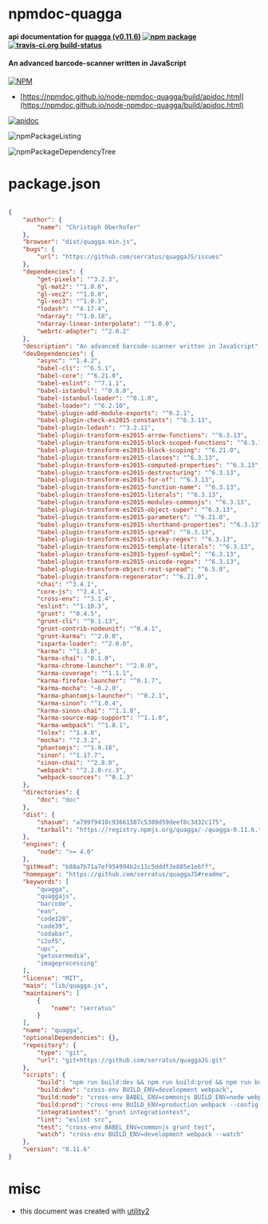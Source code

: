 # npmdoc-quagga

#### api documentation for  [quagga (v0.11.6)](https://github.com/serratus/quaggaJS#readme)  [![npm package](https://img.shields.io/npm/v/npmdoc-quagga.svg?style=flat-square)](https://www.npmjs.org/package/npmdoc-quagga) [![travis-ci.org build-status](https://api.travis-ci.org/npmdoc/node-npmdoc-quagga.svg)](https://travis-ci.org/npmdoc/node-npmdoc-quagga)

#### An advanced barcode-scanner written in JavaScript

[![NPM](https://nodei.co/npm/quagga.png?downloads=true&downloadRank=true&stars=true)](https://www.npmjs.com/package/quagga)

- [https://npmdoc.github.io/node-npmdoc-quagga/build/apidoc.html](https://npmdoc.github.io/node-npmdoc-quagga/build/apidoc.html)

[![apidoc](https://npmdoc.github.io/node-npmdoc-quagga/build/screenCapture.buildCi.browser.%252Ftmp%252Fbuild%252Fapidoc.html.png)](https://npmdoc.github.io/node-npmdoc-quagga/build/apidoc.html)

![npmPackageListing](https://npmdoc.github.io/node-npmdoc-quagga/build/screenCapture.npmPackageListing.svg)

![npmPackageDependencyTree](https://npmdoc.github.io/node-npmdoc-quagga/build/screenCapture.npmPackageDependencyTree.svg)



# package.json

```json

{
    "author": {
        "name": "Christoph Oberhofer"
    },
    "browser": "dist/quagga.min.js",
    "bugs": {
        "url": "https://github.com/serratus/quaggaJS/issues"
    },
    "dependencies": {
        "get-pixels": "^3.2.3",
        "gl-mat2": "^1.0.0",
        "gl-vec2": "^1.0.0",
        "gl-vec3": "^1.0.3",
        "lodash": "^4.17.4",
        "ndarray": "^1.0.18",
        "ndarray-linear-interpolate": "^1.0.0",
        "webrtc-adapter": "^2.0.2"
    },
    "description": "An advanced barcode-scanner written in JavaScript",
    "devDependencies": {
        "async": "^1.4.2",
        "babel-cli": "^6.5.1",
        "babel-core": "^6.21.0",
        "babel-eslint": "^7.1.1",
        "babel-istanbul": "^0.8.0",
        "babel-istanbul-loader": "^0.1.0",
        "babel-loader": "^6.2.10",
        "babel-plugin-add-module-exports": "^0.2.1",
        "babel-plugin-check-es2015-constants": "^6.3.13",
        "babel-plugin-lodash": "^3.2.11",
        "babel-plugin-transform-es2015-arrow-functions": "^6.3.13",
        "babel-plugin-transform-es2015-block-scoped-functions": "^6.3.13",
        "babel-plugin-transform-es2015-block-scoping": "^6.21.0",
        "babel-plugin-transform-es2015-classes": "^6.3.13",
        "babel-plugin-transform-es2015-computed-properties": "^6.3.13",
        "babel-plugin-transform-es2015-destructuring": "^6.3.13",
        "babel-plugin-transform-es2015-for-of": "^6.3.13",
        "babel-plugin-transform-es2015-function-name": "^6.3.13",
        "babel-plugin-transform-es2015-literals": "^6.3.13",
        "babel-plugin-transform-es2015-modules-commonjs": "^6.3.13",
        "babel-plugin-transform-es2015-object-super": "^6.3.13",
        "babel-plugin-transform-es2015-parameters": "^6.21.0",
        "babel-plugin-transform-es2015-shorthand-properties": "^6.3.13",
        "babel-plugin-transform-es2015-spread": "^6.3.13",
        "babel-plugin-transform-es2015-sticky-regex": "^6.3.13",
        "babel-plugin-transform-es2015-template-literals": "^6.3.13",
        "babel-plugin-transform-es2015-typeof-symbol": "^6.3.13",
        "babel-plugin-transform-es2015-unicode-regex": "^6.3.13",
        "babel-plugin-transform-object-rest-spread": "^6.5.0",
        "babel-plugin-transform-regenerator": "^6.21.0",
        "chai": "^3.4.1",
        "core-js": "^2.4.1",
        "cross-env": "^3.1.4",
        "eslint": "^1.10.3",
        "grunt": "^0.4.5",
        "grunt-cli": "^0.1.13",
        "grunt-contrib-nodeunit": "^0.4.1",
        "grunt-karma": "^2.0.0",
        "isparta-loader": "^2.0.0",
        "karma": "^1.3.0",
        "karma-chai": "0.1.0",
        "karma-chrome-launcher": "^2.0.0",
        "karma-coverage": "^1.1.1",
        "karma-firefox-launcher": "^0.1.7",
        "karma-mocha": "~0.2.0",
        "karma-phantomjs-launcher": "^0.2.1",
        "karma-sinon": "^1.0.4",
        "karma-sinon-chai": "^1.1.0",
        "karma-source-map-support": "^1.1.0",
        "karma-webpack": "^1.8.1",
        "lolex": "^1.4.0",
        "mocha": "^2.3.2",
        "phantomjs": "^1.9.18",
        "sinon": "^1.17.7",
        "sinon-chai": "^2.8.0",
        "webpack": "^2.2.0-rc.3",
        "webpack-sources": "^0.1.3"
    },
    "directories": {
        "doc": "doc"
    },
    "dist": {
        "shasum": "a799f9410c93661507c5309d59deef8c3d32c175",
        "tarball": "https://registry.npmjs.org/quagga/-/quagga-0.11.6.tgz"
    },
    "engines": {
        "node": ">= 4.0"
    },
    "gitHead": "b88a7b71a7ef954994b2c11c5dddf3e885e1e6ff",
    "homepage": "https://github.com/serratus/quaggaJS#readme",
    "keywords": [
        "quagga",
        "quaggajs",
        "barcode",
        "ean",
        "code128",
        "code39",
        "codabar",
        "i2of5",
        "upc",
        "getusermedia",
        "imageprocessing"
    ],
    "license": "MIT",
    "main": "lib/quagga.js",
    "maintainers": [
        {
            "name": "serratus"
        }
    ],
    "name": "quagga",
    "optionalDependencies": {},
    "repository": {
        "type": "git",
        "url": "git+https://github.com/serratus/quaggaJS.git"
    },
    "scripts": {
        "build": "npm run build:dev && npm run build:prod && npm run build:node",
        "build:dev": "cross-env BUILD_ENV=development webpack",
        "build:node": "cross-env BABEL_ENV=commonjs BUILD_ENV=node webpack --config webpack.node.config.js",
        "build:prod": "cross-env BUILD_ENV=production webpack --config webpack.config.min.js && grunt uglyasm",
        "integrationtest": "grunt integrationtest",
        "lint": "eslint src",
        "test": "cross-env BABEL_ENV=commonjs grunt test",
        "watch": "cross-env BUILD_ENV=development webpack --watch"
    },
    "version": "0.11.6"
}
```



# misc
- this document was created with [utility2](https://github.com/kaizhu256/node-utility2)
